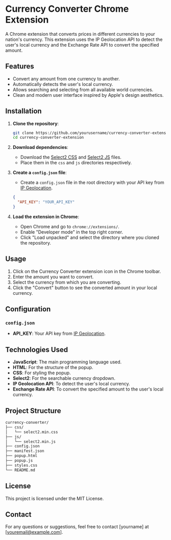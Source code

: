 
# Currency Converter Chrome Extension

A Chrome extension that converts prices in different currencies to your nation's currency. This extension uses the IP Geolocation API to detect the user's local currency and the Exchange Rate API to convert the specified amount.

## Features

- Convert any amount from one currency to another.
- Automatically detects the user's local currency.
- Allows searching and selecting from all available world currencies.
- Clean and modern user interface inspired by Apple's design aesthetics.

## Installation

1. **Clone the repository**:

   ```sh
   git clone https://github.com/yourusername/currency-converter-extension.git
   cd currency-converter-extension
   ```

2. **Download dependencies**:
   - Download the [Select2 CSS](https://cdnjs.cloudflare.com/ajax/libs/select2/4.0.13/css/select2.min.css) and [Select2 JS](https://cdnjs.cloudflare.com/ajax/libs/select2/4.0.13/js/select2.min.js) files.
   - Place them in the `css` and `js` directories respectively.

3. **Create a `config.json` file**:
   - Create a `config.json` file in the root directory with your API key from [IP Geolocation](https://ipgeolocation.io/).

   ```json
   {
     "API_KEY": "YOUR_API_KEY"
   }
   ```

4. **Load the extension in Chrome**:
   - Open Chrome and go to `chrome://extensions/`.
   - Enable "Developer mode" in the top right corner.
   - Click "Load unpacked" and select the directory where you cloned the repository.

## Usage

1. Click on the Currency Converter extension icon in the Chrome toolbar.
2. Enter the amount you want to convert.
3. Select the currency from which you are converting.
4. Click the "Convert" button to see the converted amount in your local currency.

## Configuration

### `config.json`

- **API_KEY**: Your API key from [IP Geolocation](https://ipgeolocation.io/).

## Technologies Used

- **JavaScript**: The main programming language used.
- **HTML**: For the structure of the popup.
- **CSS**: For styling the popup.
- **Select2**: For the searchable currency dropdown.
- **IP Geolocation API**: To detect the user's local currency.
- **Exchange Rate API**: To convert the specified amount to the user's local currency.

## Project Structure

```md
currency-converter/
├── css/
│   └── select2.min.css
├── js/
│   └── select2.min.js
├── config.json
├── manifest.json
├── popup.html
├── popup.js
├── styles.css
└── README.md
```

## License

This project is licensed under the MIT License.

## Contact

For any questions or suggestions, feel free to contact [yourname] at [youremail@example.com].
